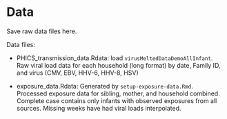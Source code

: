 # Data

Save raw data files here.

Data files:

- PHICS_transmission_data.Rdata: load `virusMeltedDataDemoAllInfant`. Raw viral load data for each household (long format) by date, Family ID, and virus (CMV, EBV, HHV-6, HHV-8, HSV)

- exposure_data.Rdata: Generated by `setup-exposure-data.Rmd`. Processed exposure data for sibling, mother, and household combined. Complete case contains only infants with observed exposures from all sources. Missing weeks have had viral loads interpolated.